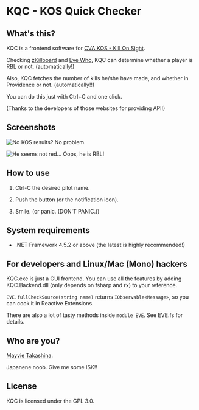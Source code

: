 # KQC - KOS Quick Checker

## What's this?

KQC is a frontend software for [CVA KOS - Kill On Sight](http://kos.cva-eve.org/).

Checking [zKillboard](https://zkillboard.com) and [Eve Who](http://evewho.com), KQC can determine whether a player is RBL or not. (automatically!)

Also, KQC fetches the number of kills he/she have made, and whether in Providence or not. (automatically!!)

You can do this just with Ctrl+C and one click.

(Thanks to the developers of those websites for providing API!)

## Screenshots

![No KOS results? No problem.](http://i.imgur.com/p6y6Amo.png)

![He seems not red... Oops, he is RBL!](http://i.imgur.com/XA7dwnZ.png)

## How to use

1. Ctrl-C the desired pilot name.

2. Push the button (or the notification icon).

3. Smile. (or panic. (DON'T PANIC.))

## System requirements

* .NET Framework 4.5.2 or above (the latest is highly recommended!)

## For developers and Linux/Mac (Mono) hackers

KQC.exe is just a GUI frontend. You can use all the features by adding KQC.Backend.dll (only depends on fsharp and rx) to your reference.

```EVE.fullCheckSource(string name)``` returns ```IObservable<Message>```, so you can cook it in Reactive Extensions.

There are also a lot of tasty methods inside ```module EVE```. See EVE.fs for details.

## Who are you?

[Mayvie Takashina](https://zkillboard.com/character/96773588/).

Japanene noob. Give me some ISK!!

## License

KQC is licensed under the GPL 3.0.

